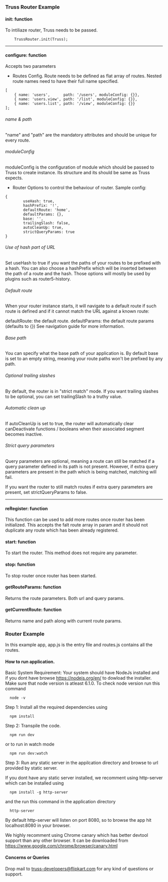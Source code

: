 ### Truss Router Example

#### init: function
To intiliaze router, Truss needs to be passed.
```
	TrussRouter.init(Truss);
```
------------

#### configure: function
Accepts two parameters
- Routes Config. Route needs to be defined as flat array of routes. Nested route names need to have their full name specified.
```
[
    { name: 'users',      path: '/users', moduleConfig: {}},
    { name: 'users.view', path: '/list', moduleConfig: {}},
    { name: 'users.list', path: '/view', moduleConfig: {}}
];
```
###### name & path
"name" and "path" are the mandatory attributes and should be unique for every route.

###### moduleConfig
moduleConfig is the configuration of module which should be passed to Truss to create instance. Its structure and its should be same as Truss expects.


- Router Options to control the behaviour of router. Sample config:
```
{
        useHash: true,
        hashPrefix: '!',
        defaultRoute: 'home',
        defaultParams: {},
        base: '',
        trailingSlash: false,
        autoCleanUp: true,
        strictQueryParams: true
}
```
###### Use of hash part of URL

Set useHash to true if you want the paths of your routes to be prefixed with a hash. You can also choose a hashPrefix which will be inserted between the path of a route and the hash. Those options will mostly be used by plugins such as router5-history.

###### Default route

When your router instance starts, it will navigate to a default route if such route is defined and if it cannot match the URL against a known route:

defaultRoute: the default route.
defaultParams: the default route params (defaults to {})
See navigation guide for more information.

###### Base path

You can specify what the base path of your application is. By default base is set to an empty string, meaning your route paths won't be prefixed by any path.

###### Optional trailing slashes

By default, the router is in "strict match" mode. If you want trailing slashes to be optional, you can set trailingSlash to a truthy value.

###### Automatic clean up

If autoCleanUp is set to true, the router will automatically clear canDeactivate functions / booleans when their associated segment becomes inactive.

###### Strict query parameters

Query parameters are optional, meaning a route can still be matched if a query parameter defined in its path is not present. However, if extra query parameters are present in the path which is being matched, matching will fail.

If you want the router to still match routes if extra query parameters are present, set strictQueryParams to false.

------------

#### reRegister: function
This function can be used to add more routes once router has been initialized. This accepts the falt route array in param and it should not duplicate any route which has been already registered.


#### start: function
To start the router. This method does not require any parameter.

#### stop: function
To stop router once router has been started.

#### getRouteParams: function
Returns the route parameters. Both url and query params.

#### getCurrentRoute: function
Returns name and path along with current route params.


### Router Example
In this example app, app.js is the entry file and routes.js contains all the routes.


#### How to run application.
Basic System Requirement: Your system should have NodeJs installed and if you dont have browse https://nodejs.org/en/ to dowload the installer. Make sure that node version is atleast 6.1.0. To check node version run this command
```
  node -v
```

Step 1: Install all the required dependencies using
```
  npm install
```
Step 2: Transpile the code.
```
  npm run dev
```
or to run in watch mode
```
  npm run dev:watch
```
Step 3: Run any static server in the appilcation directory and browse to url provided by static server.

If you dont have any static server installed, we recomment using http-server which can be installed using
```
  npm install -g http-server
```
and the run this command in the application directory
```
  http-server
```
By default http-server will listen on port 8080, so to browse the app hit localhost:8080 in your browser.

We highly recomment using Chrome canary which has better devtool support than any other browser. It can be downloaded from https://www.google.com/chrome/browser/canary.html


#### Concerns or Queries
Drop mail to truss-developers@flipkart.com for any kind of questions or support.

